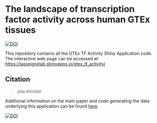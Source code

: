 # The landscape of transcription factor activity across human GTEx tissues
[![DOI](https://zenodo.org/badge/DOI/10.5281/zenodo.8225317.svg)](https://doi.org/10.5281/zenodo.8225317)

This repository contains all the GTEx TF Activity Shiny Application code. The interactive web page can be accessed at: https://lasseignelab.shinyapps.io/gtex_tf_activity/

## Citation 
> placeholder

Additional information on the main paper and code generating the data underlying this application can be found [here](https://github.com/lasseignelab/230323_JW_DiseaseNetworks)

[![DOI](https://zenodo.org/badge/DOI/10.5281/zenodo.8225613.svg)](https://doi.org/10.5281/zenodo.8225613)
